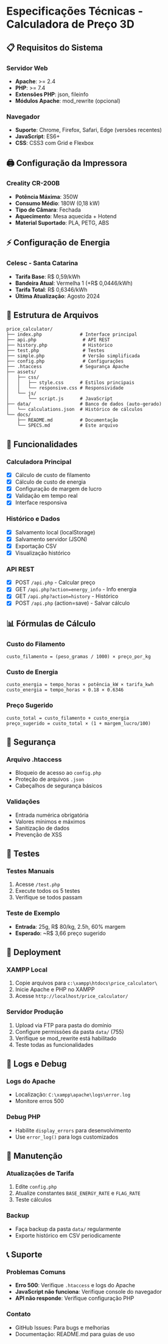# Especificações Técnicas - Calculadora de Preço 3D

## 📋 Requisitos do Sistema

### Servidor Web
- **Apache**: >= 2.4
- **PHP**: >= 7.4
- **Extensões PHP**: json, fileinfo
- **Módulos Apache**: mod_rewrite (opcional)

### Navegador
- **Suporte**: Chrome, Firefox, Safari, Edge (versões recentes)
- **JavaScript**: ES6+
- **CSS**: CSS3 com Grid e Flexbox

## 🖨️ Configuração da Impressora

### Creality CR-200B
- **Potência Máxima**: 350W
- **Consumo Médio**: 180W (0,18 kW)
- **Tipo de Câmara**: Fechada
- **Aquecimento**: Mesa aquecida + Hotend
- **Material Suportado**: PLA, PETG, ABS

## ⚡ Configuração de Energia

### Celesc - Santa Catarina
- **Tarifa Base**: R$ 0,59/kWh
- **Bandeira Atual**: Vermelha 1 (+R$ 0,0446/kWh)
- **Tarifa Total**: R$ 0,6346/kWh
- **Última Atualização**: Agosto 2024

## 📁 Estrutura de Arquivos

```
price_calculator/
├── index.php              # Interface principal
├── api.php                 # API REST
├── history.php             # Histórico
├── test.php                # Testes
├── simple.php              # Versão simplificada
├── config.php              # Configurações
├── .htaccess              # Segurança Apache
├── assets/
│   ├── css/
│   │   ├── style.css      # Estilos principais
│   │   └── responsive.css # Responsividade
│   └── js/
│       └── script.js      # JavaScript
├── data/                  # Banco de dados (auto-gerado)
│   └── calculations.json  # Histórico de cálculos
└── docs/
    ├── README.md          # Documentação
    └── SPECS.md           # Este arquivo
```

## 🔧 Funcionalidades

### Calculadora Principal
- [x] Cálculo de custo de filamento
- [x] Cálculo de custo de energia
- [x] Configuração de margem de lucro
- [x] Validação em tempo real
- [x] Interface responsiva

### Histórico e Dados
- [x] Salvamento local (localStorage)
- [x] Salvamento servidor (JSON)
- [x] Exportação CSV
- [x] Visualização histórico

### API REST
- [x] POST `/api.php` - Calcular preço
- [x] GET `/api.php?action=energy_info` - Info energia
- [x] GET `/api.php?action=history` - Histórico
- [x] POST `/api.php` (action=save) - Salvar cálculo

## 📊 Fórmulas de Cálculo

### Custo do Filamento
```
custo_filamento = (peso_gramas / 1000) × preço_por_kg
```

### Custo de Energia
```
custo_energia = tempo_horas × potência_kW × tarifa_kwh
custo_energia = tempo_horas × 0.18 × 0.6346
```

### Preço Sugerido
```
custo_total = custo_filamento + custo_energia
preço_sugerido = custo_total × (1 + margem_lucro/100)
```

## 🔐 Segurança

### Arquivo .htaccess
- Bloqueio de acesso ao `config.php`
- Proteção de arquivos `.json`
- Cabeçalhos de segurança básicos

### Validações
- Entrada numérica obrigatória
- Valores mínimos e máximos
- Sanitização de dados
- Prevenção de XSS

## 🧪 Testes

### Testes Manuais
1. Acesse `/test.php`
2. Execute todos os 5 testes
3. Verifique se todos passam

### Teste de Exemplo
- **Entrada**: 25g, R$ 80/kg, 2.5h, 60% margem
- **Esperado**: ~R$ 3,66 preço sugerido

## 🚀 Deployment

### XAMPP Local
1. Copie arquivos para `c:\xampp\htdocs\price_calculator\`
2. Inicie Apache e PHP no XAMPP
3. Acesse `http://localhost/price_calculator/`

### Servidor Produção
1. Upload via FTP para pasta do domínio
2. Configure permissões da pasta `data/` (755)
3. Verifique se mod_rewrite está habilitado
4. Teste todas as funcionalidades

## 📝 Logs e Debug

### Logs do Apache
- Localização: `C:\xampp\apache\logs\error.log`
- Monitore erros 500

### Debug PHP
- Habilite `display_errors` para desenvolvimento
- Use `error_log()` para logs customizados

## 🔄 Manutenção

### Atualizações de Tarifa
1. Edite `config.php`
2. Atualize constantes `BASE_ENERGY_RATE` e `FLAG_RATE`
3. Teste cálculos

### Backup
- Faça backup da pasta `data/` regularmente
- Exporte histórico em CSV periodicamente

## 📞 Suporte

### Problemas Comuns
- **Erro 500**: Verifique `.htaccess` e logs do Apache
- **JavaScript não funciona**: Verifique console do navegador
- **API não responde**: Verifique configuração PHP

### Contato
- GitHub Issues: Para bugs e melhorias
- Documentação: README.md para guias de uso
